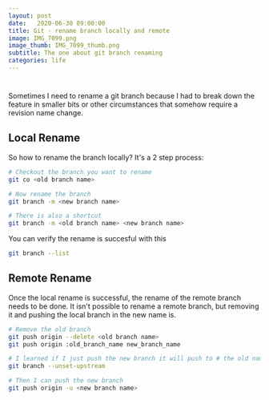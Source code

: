 ```yaml
---
layout: post
date:   2020-06-30 09:00:00
title: Git - rename branch locally and remote
image: IMG_7099.png
image_thumb: IMG_7099_thumb.png
subtitle: The one about git branch renaming
categories: life
---
```

#

Sometimes I need to rename a git branch because I had to break down the feature in smaller bits or other circumstances that somehow require a revision name change.

## Local Rename
So how to rename the branch locally? It's a 2 step process:

```bash
# Checkout the branch you want to rename
git co <old branch name>

# Now rename the branch
git branch -m <new branch name>

# There is also a shortcut
git branch -m <old branch name> <new branch name>
```

You can verify the rename is succesful with this

```bash
git branch --list
```

## Remote Rename
Once the local rename is successful, the rename of the remote branch needs to be done. It isn't possible to rename a remote branch, but removing it and pushing the local branch in the new name is.

```bash
# Remove the old branch
git push origin --delete <old branch name>
git push origin :old_branch_name new_branch_name

# I learned if I just push the new branch it will push to # the old name. Therefore if I use tracking I must unset # the upstream branch
git branch --unset-upstream

# Then I can push the new branch
git push origin -u <new branch name>
```
